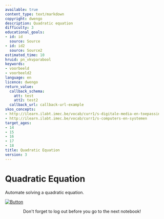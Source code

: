 ```yaml
---
available: true
content_type: text/markdown
copyright: dwengo
description: Quadratic equation
difficulty: 3
educational_goals:
- id: id
  source: Source
- id: id2
  source: Source2
estimated_time: 10
hruid: pn_vkvparabool
keywords:
- voorbeeld
- voorbeeld2
language: en
licence: dwengo
return_value:
  callback_schema:
    att: test
    att2: test2
  callback_url: callback-url-example
skos_concepts:
- http://ilearn.ilabt.imec.be/vocab/curr1/s-digitale-media-en-toepassingen
- http://ilearn.ilabt.imec.be/vocab/curr1/s-computers-en-systemen
target_ages:
- 14
- 15
- 16
- 17
- 18
title: Quadratic Equation
version: 3
---
```

# Quadratic Equation
Automate solving a quadratic equation.

[![](embed/Button.png "Button")](https://kiks.ilabt.imec.be/jupyterhub/?id=0710_en "Notebooks quadratic equation parabola")
<figure>
    <figcaption align = "center">Don't forget to log out before you go to the next notebook!</figcaption>
</figure>